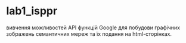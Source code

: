 # lab1_isppr
вивчення можливостей API функцій Google для побудови графічних зображень семантичних мереж та їх подання на html-сторінках.
